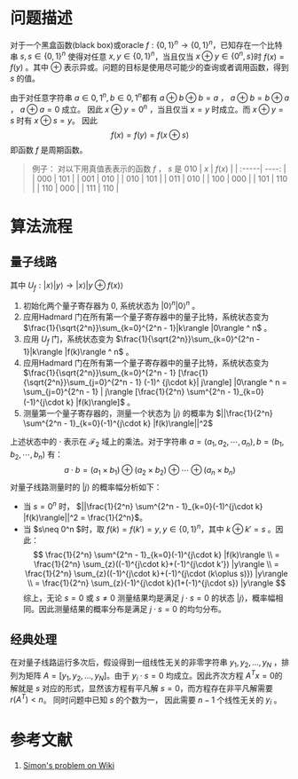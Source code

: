 # 问题描述
对于一个黑盒函数(black box)或oracle $f:\{0,1\}^n\to \{0,1\}^n$，已知存在一个比特串 $s, s\in \{0,1\}^n$ 使得对任意 $x,y\in\{0,1\}^n$，当且仅当 $x\oplus y\in \{0^n,s\}$时 $f(x) = f(y)$ 。其中 $\oplus$ 表示异或。问题的目标是使用尽可能少的查询或者调用函数，得到 $s$ 的值。

由于对任意字符串 $a\in {0,1}^n, b\in {0,1}^n$都有 $a\oplus b \oplus b = a$ ， $a\oplus b = b\oplus a$ ，  $a\oplus a = 0$ 成立。
因此 $x \oplus y = 0^n$ ，当且仅当 $x=y$ 时成立。而 $x\oplus y = s$ 时有 $x\oplus s = y$。
因此 
$$
f(x) = f(y) = f(x\oplus s)
$$ 
即函数 $f$ 是周期函数。

> 例子：
> 对以下用真值表表示的函数 $f$ ，  $s$ 是 $010$
> | $x$ | $f(x)$ |
> | :-----| ----: |
> | 000 | 101 | 
> | 001 | 010 | 
> | 010 | 101 | 
> | 011 | 010 | 
> | 100 | 000 | 
> | 101 | 110 | 
> | 110 | 000 | 
> | 111 | 110 | 

# 算法流程

## 量子线路
<!-- //todo: add fig -->
其中 $U_{f}: |x\rangle |y\rangle \to |x\rangle |y\oplus f(x)\rangle$
1. 初始化两个量子寄存器为 $0$, 系统状态为 $|0\rangle ^ n |0\rangle ^ n$ 。
2. 应用Hadmard 门在所有第一个量子寄存器中的量子比特，系统状态变为 $\frac{1}{\sqrt{2^n}}\sum_{k=0}^{2^n - 1}|k\rangle |0\rangle ^ n$ 。
3. 应用 $U_f$ 门，系统状态变为 $\frac{1}{\sqrt{2^n}}\sum_{k=0}^{2^n - 1}|k\rangle |f(k)\rangle ^ n$ 。
4. 应用Hadmard 门在所有第一个量子寄存器中的量子比特，系统状态变为 $\frac{1}{\sqrt{2^n}}\sum_{k=0}^{2^n - 1} [\frac{1}{\sqrt{2^n}}\sum_{j=0}^{2^n - 1} (-1)^ {j\cdot k}| j\rangle] |0\rangle ^ n = \sum_{j=0}^{2^n - 1} | j\rangle [\frac{1}{2^n} \sum^{2^n - 1}_{k=0}(-1)^{j\cdot k} |f(k)\rangle]$ 。
5. 测量第一个量子寄存器的，测量一个状态为 $|j\rangle$ 的概率为 $||\frac{1}{2^n} \sum^{2^n - 1}_{k=0}(-1)^{j\cdot k} |f(k)\rangle||^2$

上述状态中的 $\cdot$ 表示在 $\mathcal{F}_2$ 域上的乘法。对于字符串 $a = (a_1,a_2,\cdots , a_n), b = (b_1,b_2,\cdots , b_n)$ 有：
$$
a\cdot b = (a_1× b_1)\oplus(a_2× b_2)\oplus\cdots\oplus(a_n× b_n)
$$
对量子线路测量时的 $|j\rangle$ 的概率幅分析如下：
- 当 $s = 0^n$ 时， $||\frac{1}{2^n} \sum^{2^n - 1}_{k=0}(-1)^{j\cdot k} |f(k)\rangle||^2 = \frac{1}{2^n}$。
- 当 $s\neq 0^n $时，取 $f(k)=f(k') = y,y\in \{0,1\}^n$，其中 $k\oplus k' = s$ 。因此：
$$
\frac{1}{2^n} \sum^{2^n - 1}_{k=0}(-1)^{j\cdot k} |f(k)\rangle \\
= \frac{1}{2^n} \sum_{z}((-1)^{j\cdot k}+(-1)^{j\cdot k'}) |y\rangle \\
= \frac{1}{2^n} \sum_{z}((-1)^{j\cdot k}+(-1)^{j\cdot (k\oplus s)}) |y\rangle \\
= \frac{1}{2^n} \sum_{z}(-1)^{j\cdot k}(1+(-1)^{j\cdot s}) |y\rangle 
$$
综上，无论 $s=0$ 或 $s\neq0$ 测量结果均是满足 $j\cdot s = 0$ 的状态 $| j \rangle$，概率幅相同。因此测量结果的概率分布是满足 $j\cdot s = 0$ 的均匀分布。

## 经典处理
在对量子线路运行多次后，假设得到一组线性无关的非零字符串 $y_1, y_2,  \dots , y_{N}$ ，排列为矩阵 $A = [y_1, y_2, \dots , y_{N}]$。由于 $y_i \cdot s =0$ 均成立。因此齐次方程 $A^T x = 0$的解就是 $s$ 对应的形式，显然该方程有平凡解 $s=0$，而方程存在非平凡解需要 $r(A^T) < n$。
同时问题中已知 $s$ 的个数为一，
因此需要 $n-1$ 个线性无关的 $y_i$ 。

# 参考文献
1. [Simon's problem on Wiki](https://en.wikipedia.org/wiki/Simon%27s_problem)
